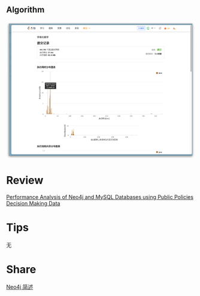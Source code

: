 ## Algorithm
![yueqingming-2023-03-11-lc.png](../../../images/temp/yueqingming-2023-03-11-lc.png)

# Review

[Performance Analysis of Neo4j and MySQL Databases using Public Policies Decision Making Data](https://www.researchgate.net/publication/346577166_Performance_Analysis_of_Neo4j_and_MySQL_Databases_using_Public_Policies_Decision_Making_Data)


# Tips
无

# Share
[Neo4j 简述](https://www.notion.so/qingming/Neo4j-9761af3dba574988bd90d2ebf31a184f?pvs=4)